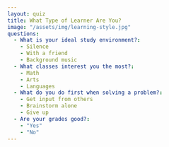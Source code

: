 ```yaml
---
layout: quiz
title: What Type of Learner Are You?
image: "/assets/img/learning-style.jpg"
questions:
  - What is your ideal study environment?:
    - Silence
    - With a friend
    - Background music
  - What classes interest you the most?:
    - Math
    - Arts
    - Languages
  - What do you do first when solving a problem?:
    - Get input from others
    - Brainstorm alone
    - Give up
  - Are your grades good?:
    - "Yes"
    - "No"
---
```


<script>
  /*
   * Must define this function for each quiz. Returns the result of the quiz.
   *
   * @return String The result of the quiz.
   */
  function getResult() {
    return `Your learning style is: ${Array.from(document.querySelectorAll(".answer > button.selected")).some(b=>b.innerText=="Yes")?"good":"bad"}`;
  }
</script>
